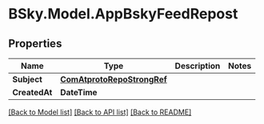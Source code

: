 # BSky.Model.AppBskyFeedRepost

## Properties

Name | Type | Description | Notes
------------ | ------------- | ------------- | -------------
**Subject** | [**ComAtprotoRepoStrongRef**](ComAtprotoRepoStrongRef.md) |  | 
**CreatedAt** | **DateTime** |  | 

[[Back to Model list]](../README.md#documentation-for-models) [[Back to API list]](../README.md#documentation-for-api-endpoints) [[Back to README]](../README.md)


